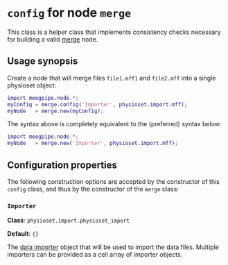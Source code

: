 `config` for node `merge`
=====

This class is a helper class that implements consistency checks
necessary for building a valid [merge][merge] node.

[merge]: ./README.md


## Usage synopsis

Create a node that will merge files `file1.mff1` and `file2.mff` into a 
single physioset object:


````matlab
import meegpipe.node.*;
myConfig = merge.config('Importer', physioset.import.mff);
myNode   = merge.new(myConfig);
````

The syntax above is completely equivalent to the (preferred) syntax below:

````matlab
import meegpipe.node.*;
myNode   = merge.new('Importer', physioset.import.mff);
````


## Configuration properties

The following construction options are accepted by the constructor of
this `config` class, and thus by the constructor of the `merge`
class:

### `Importer`

__Class__: `physioset.import.physioset_import`

__Default__: `{}`

The [data importer][import-pkg] object that will be used to import the data
files. Multiple importers can be provided as a cell array of importer 
objects. 

[import-pkg]: https://github.com/germangh/matlab_physioset/blob/master/+physioset/+import/README.md

